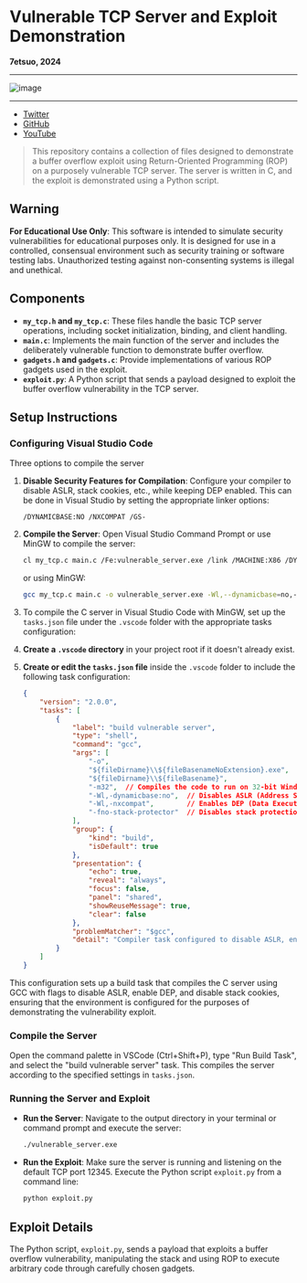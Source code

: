# Vulnerable TCP Server and Exploit Demonstration

**7etsuo, 2024**

---

![image](https://github.com/7etsuo/ROP-Lab-Server/assets/90065760/f057e627-2978-4f53-975e-f47473a20616)

---

- [Twitter](https://twitter.com/7etsuo)
- [GitHub](https://github.com/7etsuo)
- [YouTube](https://www.youtube.com/@snowcrash-)

> This repository contains a collection of files designed to demonstrate a buffer overflow exploit using Return-Oriented Programming (ROP) on a purposely vulnerable TCP server. The server is written in C, and the exploit is demonstrated using a Python script.

## Warning

**For Educational Use Only**: This software is intended to simulate security vulnerabilities for educational purposes only. It is designed for use in a controlled, consensual environment such as security training or software testing labs. Unauthorized testing against non-consenting systems is illegal and unethical.

## Components

- **`my_tcp.h` and `my_tcp.c`**: These files handle the basic TCP server operations, including socket initialization, binding, and client handling.
- **`main.c`**: Implements the main function of the server and includes the deliberately vulnerable function to demonstrate buffer overflow.
- **`gadgets.h` and `gadgets.c`**: Provide implementations of various ROP gadgets used in the exploit.
- **`exploit.py`**: A Python script that sends a payload designed to exploit the buffer overflow vulnerability in the TCP server.

## Setup Instructions

### Configuring Visual Studio Code

Three options to compile the server

1. **Disable Security Features for Compilation**: Configure your compiler to disable ASLR, stack cookies, etc., while keeping DEP enabled. This can be done in Visual Studio by setting the appropriate linker options:

    ```plaintext
    /DYNAMICBASE:NO /NXCOMPAT /GS-
    ```

2. **Compile the Server**: Open Visual Studio Command Prompt or use MinGW to compile the server:

    ```bash
    cl my_tcp.c main.c /Fe:vulnerable_server.exe /link /MACHINE:X86 /DYNAMICBASE:NO /NXCOMPAT /GS-
    ```

    or using MinGW:

    ```bash
    gcc my_tcp.c main.c -o vulnerable_server.exe -Wl,--dynamicbase=no,--nxcompat -fno-stack-protector -lws2_32
    ```

3. To compile the C server in Visual Studio Code with MinGW, set up the `tasks.json` file under the `.vscode` folder with the appropriate tasks configuration:

1. **Create a `.vscode` directory** in your project root if it doesn't already exist.
2. **Create or edit the `tasks.json` file** inside the `.vscode` folder to include the following task configuration:

    ```json
    {
        "version": "2.0.0",
        "tasks": [
            {
                "label": "build vulnerable server",
                "type": "shell",
                "command": "gcc",
                "args": [
                    "-o",
                    "${fileDirname}\\${fileBasenameNoExtension}.exe",
                    "${fileDirname}\\${fileBasename}",
                    "-m32",  // Compiles the code to run on 32-bit Windows
                    "-Wl,-dynamicbase:no",  // Disables ASLR (Address Space Layout Randomization)
                    "-Wl,-nxcompat",        // Enables DEP (Data Execution Prevention)
                    "-fno-stack-protector"  // Disables stack protection (stack cookies)
                ],
                "group": {
                    "kind": "build",
                    "isDefault": true
                },
                "presentation": {
                    "echo": true,
                    "reveal": "always",
                    "focus": false,
                    "panel": "shared",
                    "showReuseMessage": true,
                    "clear": false
                },
                "problemMatcher": "$gcc",
                "detail": "Compiler task configured to disable ASLR, enable DEP, and disable stack protection."
            }
        ]
    }
    ```

This configuration sets up a build task that compiles the C server using GCC with flags to disable ASLR, enable DEP, and disable stack cookies, ensuring that the environment is configured for the purposes of demonstrating the vulnerability exploit.

### Compile the Server

Open the command palette in VSCode (Ctrl+Shift+P), type "Run Build Task", and select the "build vulnerable server" task. This compiles the server according to the specified settings in `tasks.json`.

### Running the Server and Exploit

- **Run the Server**: Navigate to the output directory in your terminal or command prompt and execute the server:

    ```bash
    ./vulnerable_server.exe
    ```

- **Run the Exploit**: Make sure the server is running and listening on the default TCP port 12345. Execute the Python script `exploit.py` from a command line:

    ```bash
    python exploit.py
    ```

## Exploit Details

The Python script, `exploit.py`, sends a payload that exploits a buffer overflow vulnerability, manipulating the stack and using ROP to execute arbitrary code through carefully chosen gadgets.
